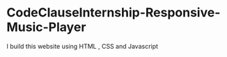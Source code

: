 # CodeClauseInternship-Responsive-Music-Player
I build this website using HTML , CSS and Javascript
